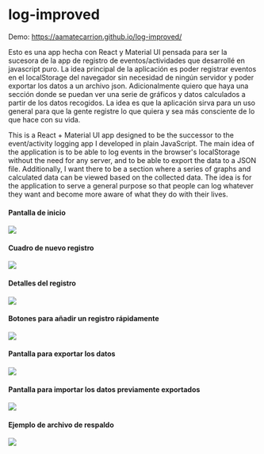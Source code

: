 # log-improved

Demo: https://aamatecarrion.github.io/log-improved/
 
Esto es una app hecha con React y Material UI pensada para ser la sucesora de la app de registro de eventos/actividades que desarrollé en javascript puro. La idea principal de la aplicación es poder registrar eventos en el localStorage del navegador sin necesidad de ningún servidor y poder exportar los datos a un archivo json. Adicionalmente quiero que haya una sección donde se puedan ver una serie de gráficos y datos calculados a partir de los datos recogidos. La idea es que la aplicación sirva para un uso general para que la gente registre lo que quiera y sea más consciente de lo que hace con su vida.

This is a React + Material UI app designed to be the successor to the event/activity logging app I developed in plain JavaScript. The main idea of the application is to be able to log events in the browser's localStorage without the need for any server, and to be able to export the data to a JSON file. Additionally, I want there to be a section where a series of graphs and calculated data can be viewed based on the collected data. The idea is for the application to serve a general purpose so that people can log whatever they want and become more aware of what they do with their lives.

#### Pantalla de inicio
![](https://github.com/aamatecarrion/log-improved/blob/main/vista_previa_log_improved/home.png)<br>
#### Cuadro de nuevo registro
![](https://github.com/aamatecarrion/log-improved/blob/main/vista_previa_log_improved/nuevo_registro.png)<br>
#### Detalles del registro<br>
![](https://github.com/aamatecarrion/log-improved/blob/main/vista_previa_log_improved/detalles.png)<br>
#### Botones para añadir un registro rápidamente<br>
![](https://github.com/aamatecarrion/log-improved/blob/main/vista_previa_log_improved/botones.png)<br>
#### Pantalla para exportar los datos<br>
![](https://github.com/aamatecarrion/log-improved/blob/main/vista_previa_log_improved/pantalla_exportacion.png)<br>
#### Pantalla para importar los datos previamente exportados<br>
![](https://github.com/aamatecarrion/log-improved/blob/main/vista_previa_log_improved/pantalla_importacion.png)<br>
#### Ejemplo de archivo de respaldo<br>
![](https://github.com/aamatecarrion/log-improved/blob/main/vista_previa_log_improved/archivo_de_respaldo.png)<br>
